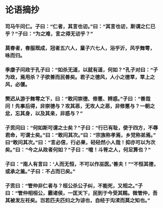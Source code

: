 # 论语摘抄

### 司马牛问仁。子曰：“仁者，其言也讱。”曰：“其言也讱，斯谓之仁已乎？”子曰：“为之难，言之得无讱乎？” 

###  莫春者，春服既成，冠者五六人，童子六七人，浴乎沂，风乎舞雩，咏而归。

### 季康子问政于孔子曰：“如杀无道，以就有道，何如？”孔子对曰：“子为政，焉用杀？子欲善而民善矣。君子之德风，人小之德草，草上之风，必偃。

### 樊迟从游于舞雩之下，曰：“敢问崇德、修慝、辨惑。”子曰：“善哉问！先事后得，非崇德与？攻其恶，无攻人之恶，非修慝与？一朝之忿，忘其身，以及其亲，非惑与？” 

### 子贡问曰：“何如斯可谓之士矣？”子曰：“行已有耻，使于四方，不辱君命，可谓士矣。”曰：“敢问其次。”曰：“宗族称孝焉，乡党称弟焉。” 曰“敢问其次。”曰：“言必信，行必果，硁硁然小人哉！抑亦可以为次矣。”曰：“今之从政者何如？”子曰：“噫！斗筲之人，何足算也？” 

### 子曰：“南人有言曰：‘人而无恒，不可以作巫医。’善夫！”“不恒其德，或承之羞。”子曰：不占而已矣。” 

### 子贡曰：“管仲非仁者与？桓公杀公子纠，不能死，又相之。”子曰：“管仲相桓公，霸诸侯，一匡天下，民到于今受其赐。微管仲，吾其被发左衽矣。岂若匹夫匹妇之为谅也，自经于沟渎而莫之知也。”

